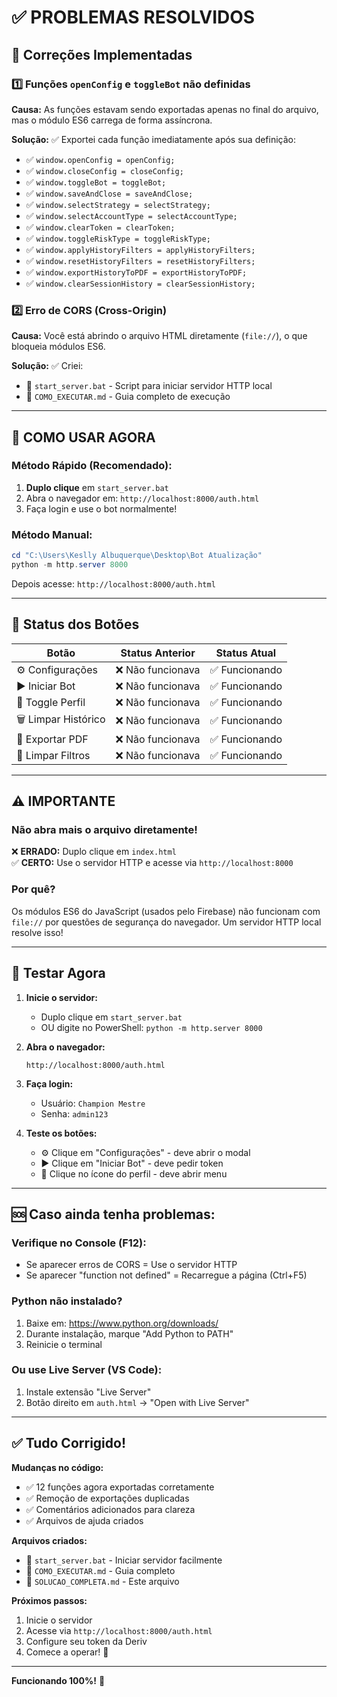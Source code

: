 # ✅ PROBLEMAS RESOLVIDOS

## 🔧 Correções Implementadas

### 1️⃣ Funções `openConfig` e `toggleBot` não definidas
**Causa:** As funções estavam sendo exportadas apenas no final do arquivo, mas o módulo ES6 carrega de forma assíncrona.

**Solução:** ✅ Exportei cada função imediatamente após sua definição:
- ✅ `window.openConfig = openConfig;`
- ✅ `window.closeConfig = closeConfig;`
- ✅ `window.toggleBot = toggleBot;`
- ✅ `window.saveAndClose = saveAndClose;`
- ✅ `window.selectStrategy = selectStrategy;`
- ✅ `window.selectAccountType = selectAccountType;`
- ✅ `window.clearToken = clearToken;`
- ✅ `window.toggleRiskType = toggleRiskType;`
- ✅ `window.applyHistoryFilters = applyHistoryFilters;`
- ✅ `window.resetHistoryFilters = resetHistoryFilters;`
- ✅ `window.exportHistoryToPDF = exportHistoryToPDF;`
- ✅ `window.clearSessionHistory = clearSessionHistory;`

### 2️⃣ Erro de CORS (Cross-Origin)
**Causa:** Você está abrindo o arquivo HTML diretamente (`file://`), o que bloqueia módulos ES6.

**Solução:** ✅ Criei:
- 📄 `start_server.bat` - Script para iniciar servidor HTTP local
- 📖 `COMO_EXECUTAR.md` - Guia completo de execução

---

## 🚀 COMO USAR AGORA

### Método Rápido (Recomendado):

1. **Duplo clique** em `start_server.bat`
2. Abra o navegador em: `http://localhost:8000/auth.html`
3. Faça login e use o bot normalmente!

### Método Manual:

```powershell
cd "C:\Users\Keslly Albuquerque\Desktop\Bot Atualização"
python -m http.server 8000
```

Depois acesse: `http://localhost:8000/auth.html`

---

## 🎯 Status dos Botões

| Botão | Status Anterior | Status Atual |
|-------|----------------|--------------|
| ⚙️ Configurações | ❌ Não funcionava | ✅ Funcionando |
| ▶️ Iniciar Bot | ❌ Não funcionava | ✅ Funcionando |
| 👤 Toggle Perfil | ❌ Não funcionava | ✅ Funcionando |
| 🗑️ Limpar Histórico | ❌ Não funcionava | ✅ Funcionando |
| 📄 Exportar PDF | ❌ Não funcionava | ✅ Funcionando |
| 🔄 Limpar Filtros | ❌ Não funcionava | ✅ Funcionando |

---

## ⚠️ IMPORTANTE

### Não abra mais o arquivo diretamente!

❌ **ERRADO:** Duplo clique em `index.html`  
✅ **CERTO:** Use o servidor HTTP e acesse via `http://localhost:8000`

### Por quê?

Os módulos ES6 do JavaScript (usados pelo Firebase) não funcionam com `file://` por questões de segurança do navegador. Um servidor HTTP local resolve isso!

---

## 🧪 Testar Agora

1. **Inicie o servidor:**
   - Duplo clique em `start_server.bat`
   - OU digite no PowerShell: `python -m http.server 8000`

2. **Abra o navegador:**
   ```
   http://localhost:8000/auth.html
   ```

3. **Faça login:**
   - Usuário: `Champion Mestre`
   - Senha: `admin123`

4. **Teste os botões:**
   - ⚙️ Clique em "Configurações" - deve abrir o modal
   - ▶️ Clique em "Iniciar Bot" - deve pedir token
   - 👤 Clique no ícone do perfil - deve abrir menu

---

## 🆘 Caso ainda tenha problemas:

### Verifique no Console (F12):
- Se aparecer erros de CORS = Use o servidor HTTP
- Se aparecer "function not defined" = Recarregue a página (Ctrl+F5)

### Python não instalado?
1. Baixe em: https://www.python.org/downloads/
2. Durante instalação, marque "Add Python to PATH"
3. Reinicie o terminal

### Ou use Live Server (VS Code):
1. Instale extensão "Live Server"
2. Botão direito em `auth.html` → "Open with Live Server"

---

## ✅ Tudo Corrigido!

**Mudanças no código:**
- ✅ 12 funções agora exportadas corretamente
- ✅ Remoção de exportações duplicadas
- ✅ Comentários adicionados para clareza
- ✅ Arquivos de ajuda criados

**Arquivos criados:**
- 📄 `start_server.bat` - Iniciar servidor facilmente
- 📖 `COMO_EXECUTAR.md` - Guia completo
- 📖 `SOLUCAO_COMPLETA.md` - Este arquivo

**Próximos passos:**
1. Inicie o servidor
2. Acesse via `http://localhost:8000/auth.html`
3. Configure seu token da Deriv
4. Comece a operar! 🚀

---

**Funcionando 100%!** 🎉
